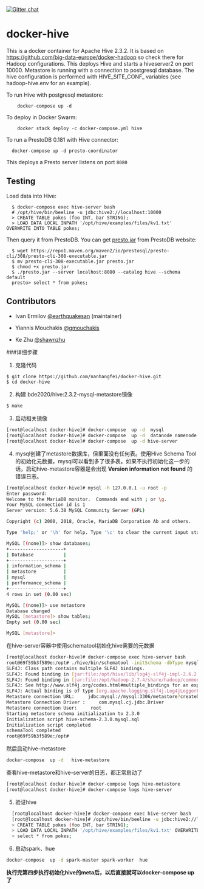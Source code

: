[![Gitter chat](https://badges.gitter.im/gitterHQ/gitter.png)](https://gitter.im/big-data-europe/Lobby)

# docker-hive

This is a docker container for Apache Hive 2.3.2. It is based on https://github.com/big-data-europe/docker-hadoop so check there for Hadoop configurations.
This deploys Hive and starts a hiveserver2 on port 10000.
Metastore is running with a connection to postgresql database.
The hive configuration is performed with HIVE_SITE_CONF_ variables (see hadoop-hive.env for an example).

To run Hive with postgresql metastore:
```
    docker-compose up -d
```

To deploy in Docker Swarm:
```
    docker stack deploy -c docker-compose.yml hive
```

To run a PrestoDB 0.181 with Hive connector:

```
  docker-compose up -d presto-coordinator
```

This deploys a Presto server listens on port `8080`

## Testing
Load data into Hive:
```
  $ docker-compose exec hive-server bash
  # /opt/hive/bin/beeline -u jdbc:hive2://localhost:10000
  > CREATE TABLE pokes (foo INT, bar STRING);
  > LOAD DATA LOCAL INPATH '/opt/hive/examples/files/kv1.txt' OVERWRITE INTO TABLE pokes;
```

Then query it from PrestoDB. You can get [presto.jar](https://prestosql.io/docs/current/installation/cli.html) from PrestoDB website:
```
  $ wget https://repo1.maven.org/maven2/io/prestosql/presto-cli/308/presto-cli-308-executable.jar
  $ mv presto-cli-308-executable.jar presto.jar
  $ chmod +x presto.jar
  $ ./presto.jar --server localhost:8080 --catalog hive --schema default
  presto> select * from pokes;
```

## Contributors
* Ivan Ermilov [@earthquakesan](https://github.com/earthquakesan) (maintainer)
* Yiannis Mouchakis [@gmouchakis](https://github.com/gmouchakis)

* Ke Zhu [@shawnzhu](https://github.com/shawnzhu)

###详细步骤

1. 克隆代码

```bash
$ git clone https://github.com/nanhangfei/docker-hive.git
$ cd docker-hive
```

2. 构建 bde2020/hive:2.3.2-mysql-metastore镜像

```bash
$ make
```
3. 启动相关镜像

```bash
[root@localhost docker-hive]# docker-compose  up -d  mysql
[root@localhost docker-hive]# docker-compose  up -d  datanode namenode
[root@localhost docker-hive]# docker-compose  up -d hive-server
```
4. mysql创建了metastore数据库，但里面没有任何表。使用Hive Schema Tool的初始化元数据，mysql可以看到多了很多表。如果不执行初始化这一步的话，启动hive-metastore容器是会出现 **Version information not found** 的错误日志。

```bash
[root@localhost docker-hive]# mysql -h 127.0.0.1 -u root -p
Enter password:
Welcome to the MariaDB monitor.  Commands end with ; or \g.
Your MySQL connection id is 1
Server version: 5.6.38 MySQL Community Server (GPL)

Copyright (c) 2000, 2018, Oracle, MariaDB Corporation Ab and others.

Type 'help;' or '\h' for help. Type '\c' to clear the current input statement.

MySQL [(none)]> show databases;
+--------------------+
| Database           |
+--------------------+
| information_schema |
| metastore          |
| mysql              |
| performance_schema |
+--------------------+
4 rows in set (0.00 sec)

MySQL [(none)]> use metastore
Database changed
MySQL [metastore]> show tables;
Empty set (0.00 sec)

MySQL [metastore]>
```

在hive-server容器中使用schematool初始化hive需要的元数据
```bash
[root@localhost docker-hive]# docker-compose exec hive-server bash
root@69f59b3f589e:/opt# ./hive/bin/schematool -initSchema -dbType mysql
SLF4J: Class path contains multiple SLF4J bindings.
SLF4J: Found binding in [jar:file:/opt/hive/lib/log4j-slf4j-impl-2.6.2.jar!/org/slf4j/impl/StaticLoggerBinder.class]
SLF4J: Found binding in [jar:file:/opt/hadoop-2.7.4/share/hadoop/common/lib/slf4j-log4j12-1.7.10.jar!/org/slf4j/impl/StaticLoggerBinder.class]
SLF4J: See http://www.slf4j.org/codes.html#multiple_bindings for an explanation.
SLF4J: Actual binding is of type [org.apache.logging.slf4j.Log4jLoggerFactory]
Metastore connection URL:     jdbc:mysql://mysql:3306/metastore?createDatabaseIfNotExist=true
Metastore Connection Driver :     com.mysql.cj.jdbc.Driver
Metastore connection User:     root
Starting metastore schema initialization to 2.3.0
Initialization script hive-schema-2.3.0.mysql.sql
Initialization script completed
schemaTool completed
root@69f59b3f589e:/opt#
```

然后启动hive-metastore
```bash
docker-compose  up -d   hive-metastore
```

查看hive-metastore和hive-server的日志，都正常启动了
```bash
[root@localhost docker-hive]# docker-compose logs hive-metastore
[root@localhost docker-hive]# docker-compose logs hive-server
```

5. 验证hive

```bash
  [root@localhost docker-hive]# docker-compose exec hive-server bash
  [root@localhost docker-hive]# /opt/hive/bin/beeline -u jdbc:hive2://localhost:10000
  > CREATE TABLE pokes (foo INT, bar STRING);
  > LOAD DATA LOCAL INPATH '/opt/hive/examples/files/kv1.txt' OVERWRITE INTO TABLE pokes;
  > select * from pokes;
```

6. 启动spark、hue

```bash
docker-compose  up -d spark-master spark-worker  hue
```


**执行完第四步执行初始化hive的meta后，以后直接就可以docker-compose up了**
